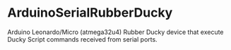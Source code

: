 # ArduinoSerialRubberDucky
Arduino Leonardo/Micro (atmega32u4) Rubber Ducky device that execute Ducky Script commands received from serial ports.


